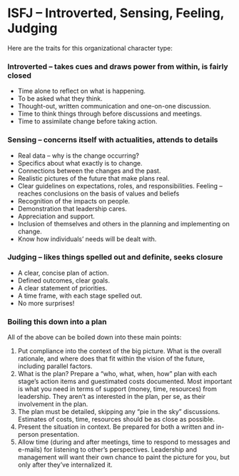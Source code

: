 # ISFJ – Introverted, Sensing, Feeling, Judging

Here are the traits for this organizational character type:

### Introverted – takes cues and draws power from within, is fairly closed

* Time alone to reflect on what is happening.
* To be asked what they think.
* Thought-out, written communication and one-on-one discussion.
* Time to think things through before discussions and meetings.
* Time to assimilate change before taking action.

### Sensing – concerns itself with actualities, attends to details

* Real data – why is the change occurring?
* Specifics about what exactly is to change.
* Connections between the changes and the past.
* Realistic pictures of the future that make plans real.
* Clear guidelines on expectations, roles, and responsibilities. Feeling – reaches conclusions on the basis of values and beliefs
* Recognition of the impacts on people.
* Demonstration that leadership cares.
* Appreciation and support.
* Inclusion of themselves and others in the planning and implementing on change.
* Know how individuals’ needs will be dealt with.

### Judging – likes things spelled out and definite, seeks closure

* A clear, concise plan of action.
* Defined outcomes, clear goals.
* A clear statement of priorities.
* A time frame, with each stage spelled out.
* No more surprises!

### Boiling this down into a plan

All of the above can be boiled down into these main points:

1. Put compliance into the context of the big picture. What is the overall rationale, and where does that fit within the vision of the future, including parallel factors.
2. What is the plan? Prepare a “who, what, when, how” plan with each stage’s action items and guestimated costs documented. Most important is what you need in terms of support \(money, time, resources\) from leadership. They aren’t as interested in the plan, per se, as their involvement in the plan.
3. The plan must be detailed, skipping any “pie in the sky” discussions. Estimates of costs, time, resources should be as close as possible.
4. Present the situation in context. Be prepared for both a written and in-person presentation.
5. Allow time \(during and after meetings, time to respond to messages and e-mails\) for listening to other’s perspectives. Leadership and management will want their own chance to paint the picture for you, but only after they’ve internalized it.

